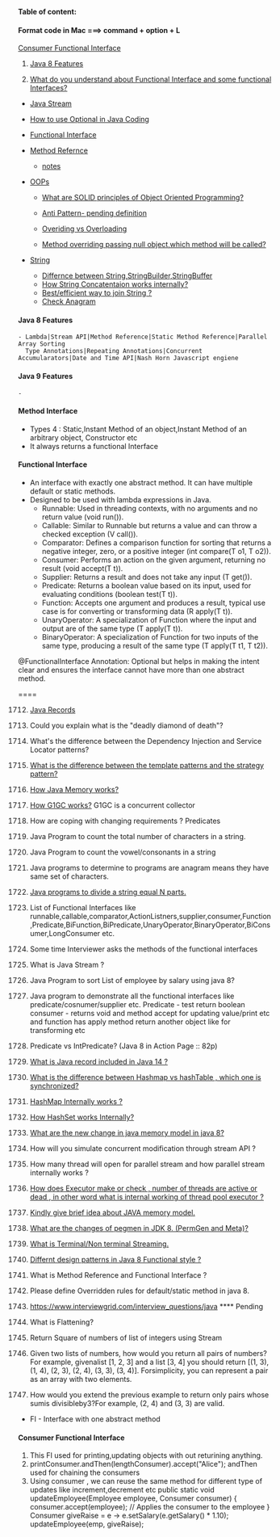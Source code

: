 **Table of content:**

#### Format code in Mac ===> command + option + L
 [Consumer Functional Interface](#consumerFI)
1. [Java 8 Features](#java8)

2. [What do you understand about Functional Interface and some functional Interfaces?](#2Fs)

- [Java Stream](./CJ_Streams.md)

- [How to use Optional in Java Coding](https://medium.com/javarevisited/optional-class-in-java-8-making-your-code-more-clear-and-concise-62af0712910d#:~:text=The%20Optional%20class%20in%20Java,as%20part%20of%20Java%208.)
- [Functional Interface](#java8-fi)
- [Method Refernce](https://medium.com/javarevisited/method-references-in-java8-9714496d5306)

  - [notes](#methodreference1)

- [OOPs]()

  - [What are SOLID principles of Object Oriented Programming?](https://www.freecodecamp.org/news/solid-principles-explained-in-plain-english/)

  - [Anti Pattern- pending definition]()

  - [Overiding vs Overloading](https://medium.com/@beknazarsuranchiyev/the-method-overloading-vs-overriding-in-java-9890e2dcf90a)
  - [Method overriding passing null object,which method will be called?]()

- [String]()
  - [Differnce between String,StringBuilder,StringBuffer](https://medium.com/@salvipriya97/string-vs-stringbuilder-vs-stringbuffer-which-one-to-choose-4308dbcc3022)
  - [How String Concatentaion works internally?](https://www.codementor.io/@nikunjgupta/behind-the-scene-of-a-concatenation-of-two-strings-using-plus-operator-10ad7v8f38)
  - [Best/efficient way to join String ?](https://www.baeldung.com/java-string-concatenation-methods)
  - [Check Anagram]()

<a id="java8"></a>

#### Java 8 Features

    - Lambda|Stream API|Method Reference|Static Method Reference|Parallel Array Sorting
      Type Annotations|Repeating Annotations|Concurrent Accumularators|Date and Time API|Nash Horn Javascript engiene

<a id="java8"></a>

#### Java 9 Features

    -

<a id="methodreference1"></a>

#### Method Interface

- Types 4 : Static,Instant Method of an object,Instant Method of an arbitrary object, Constructor etc
- It always returns a functional Interface

<a id="java8-fi"></a>

#### Functional Interface

- An interface with exactly one abstract method. It can have multiple default or static methods.
- Designed to be used with lambda expressions in Java.
  - Runnable: Used in threading contexts, with no arguments and no return value (void run()).
  - Callable: Similar to Runnable but returns a value and can throw a checked exception (V call()).
  - Comparator: Defines a comparison function for sorting that returns a negative integer, zero, or a positive integer (int compare(T o1, T o2)).
  - Consumer: Performs an action on the given argument, returning no result (void accept(T t)).
  - Supplier: Returns a result and does not take any input (T get()).
  - Predicate: Returns a boolean value based on its input, used for evaluating conditions (boolean test(T t)).
  - Function: Accepts one argument and produces a result, typical use case is for converting or transforming data (R apply(T t)).
  - UnaryOperator: A specialization of Function where the input and output are of the same type (T apply(T t)).
  - BinaryOperator: A specialization of Function for two inputs of the same type, producing a result of the same type (T apply(T t1, T t2)).

@FunctionalInterface Annotation: Optional but helps in making the intent clear and ensures the interface cannot have more than one abstract method.

====

1712. [Java Records](https://medium.com/@mak0024/a-comprehensive-guide-to-java-records-2e8edcbd9c75)
1. Could you explain what is the "deadly diamond of death"?
1. What's the difference between the Dependency Injection and Service Locator patterns?
1. [What is the difference between the template patterns and the strategy pattern?](https://github.com/aershov24/full-stack-interview-questions#DesignPatterns)
1. [How Java Memory works?](https://blog.stackademic.com/how-java-memory-works-c751460e3cbd)
1. [How G1GC works?](https://blog.stackademic.com/how-g1gc-works-in-java-390332333b2) G1GC is a concurrent collector
1. How are coping with changing requirements ? Predicates
1. Java Program to count the total number of characters in a string.
1. Java Program to count the vowel/consonants in a string
1. Java programs to determine to programs are anagram means they have same set of characters.
1. [Java programs to divide a string equal N parts.](https://www.javatpoint.com/java-programs)
1. List of Functional Interfaces like runnable,callable,comparator,ActionListners,supplier,consumer,Function,Predicate,BiFunction,BiPredicate,UnaryOperator,BinaryOperator,BiConsumer,LongConsumer etc.
1. Some time Interviewer asks the methods of the functional interfaces
1. What is Java Stream ?
1. Java Program to sort List of employee by salary using java 8?
1. Java program to demonstrate all the functional interfaces like predicate/cosnumer/supplier etc. Predicate - test return boolean consumer - returns void and method accept for updating value/print etc and function has apply method return another object like for transforming etc
1. Predicate<Integer> vs IntPredicate? (Java 8 in Action Page :: 82p)
1. [What is Java record included in Java 14 ?](https://www.geeksforgeeks.org/what-are-java-records-and-how-to-use-them-alongside-constructors-and-methods/)
1. [What is the difference between Hashmap vs hashTable , which one is synchronized?]()
1. [HashMap Internally works ?](<https://medium.com/@basecs101/internal-working-of-hashmap-in-java-latest-updated-4c2708f76d2c#:~:text=Internally%20HashMap%20uses%20a%20hashCode,entries%20(nodes)%20are%20stored.>)
1. [How HashSet works Internally?](https://medium.com/@basecs101/internal-working-of-hashset-in-java-interview-question-129bdd31fc60)
1. [What are the new change in java memory model in java 8?](https://connect2grp.medium.com/evolution-of-java-memory-model-af24d5365581)

1. How will you simulate concurrent modification through stream API ?
1. How many thread will open for parallel stream and how parallel stream internally works ?
1. [How does Executor make or check , number of threads are active or dead , in other word what is internal working of thread pool executor ?](https://medium.com/coding-becomes-easy/how-threadpool-works-internally-in-java-904f1e87fea)
1. [Kindly give brief idea about JAVA memory model.](https://medium.com/platform-engineer/understanding-java-memory-model-1d0863f6d973)
1. [What are the changes of pegmen in JDK 8. (PermGen and Meta)?](https://medium.com/platform-engineer/understanding-java-memory-model-1d0863f6d973)
1. [What is Terminal/Non terminal Streaming.](https://javagyansite.com/2020/02/05/stream-terminal-and-non-terminal-operations/)
1. [Differnt design patterns in Java 8 Functional style ?](https://blog.devgenius.io/implementing-design-patterns-using-java-8-lambda-c8a95ef66115)
1. What is Method Reference and Functional Interface ?
1. Please define Overridden rules for default/static method in java 8.

1. https://www.interviewgrid.com/interview_questions/java \*\*\*\* Pending
1. What is Flattening?
1. Return Square of numbers of list of integers using Stream
1. Given two lists of numbers, how would you return all pairs of numbers? For example, givenalist [1, 2, 3] and a list [3, 4] you should return [(1, 3), (1, 4), (2, 3), (2, 4), (3, 3), (3, 4)]. Forsimplicity, you can represent a pair as an array with two elements.
1. How would you extend the previous example to return only pairs whose sumis divisibleby3?For example, (2, 4) and (3, 3) are valid.

<a id="2Fs"></a>

- FI - Interface with one abstract method

<a id="consumerFI"></a>

#### Consumer Functional Interface

1. This FI used for printing,updating objects with out returining anything.
2. printConsumer.andThen(lengthConsumer).accept("Alice");  andThen used for chaining the consumers
3. Using consumer , we can reuse the same method for different type of updates like increment,decrement etc
   public static void updateEmployee(Employee employee, Consumer<Employee> consumer) {
        consumer.accept(employee); // Applies the consumer to the employee
    }
   Consumer<Employee> giveRaise = e -> e.setSalary(e.getSalary() * 1.10);
   updateEmployee(emp, giveRaise);
